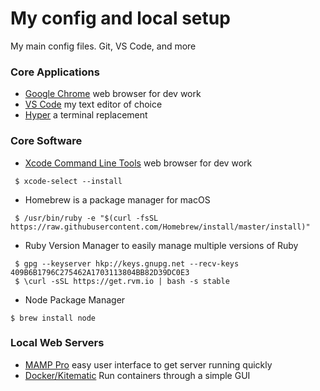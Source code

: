 # My config and local setup
My main config files. Git, VS Code, and more

### Core Applications
 * [Google Chrome](https://www.google.com/chrome) web browser for dev work
 * [VS Code](http://code.visualstudio.com/) my text editor of choice
 * [Hyper](https://hyper.is) a terminal replacement
 
### Core Software
 * [Xcode Command Line Tools](https://www.google.com/chrome) web browser for dev work 
 
 ```shell
  $ xcode-select --install
 ```
 * Homebrew is a package manager for macOS
 ```shell
  $ /usr/bin/ruby -e "$(curl -fsSL https://raw.githubusercontent.com/Homebrew/install/master/install)"
 ```
 
 * Ruby Version Manager to easily manage multiple versions of Ruby
 ```shell
  $ gpg --keyserver hkp://keys.gnupg.net --recv-keys 409B6B1796C275462A1703113804BB82D39DC0E3
  $ \curl -sSL https://get.rvm.io | bash -s stable
 ```
 
 * Node Package Manager
 ```shell
 $ brew install node
 ```
### Local Web Servers
 * [MAMP Pro](https://www.mamp.info/en/) easy user interface to get server running quickly
 * [Docker/Kitematic](https://kitematic.com) Run containers through a simple GUI
